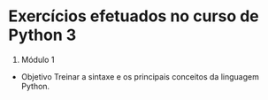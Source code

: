 # Exercícios efetuados no curso de Python 3
1. Módulo 1

* Objetivo
    Treinar a sintaxe e os principais conceitos da linguagem Python.
    